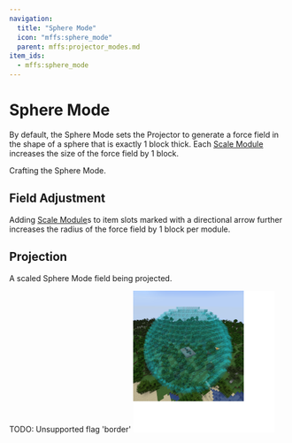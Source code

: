 ```yaml
---
navigation:
  title: "Sphere Mode"
  icon: "mffs:sphere_mode"
  parent: mffs:projector_modes.md
item_ids:
  - mffs:sphere_mode
---
```


# Sphere Mode

<ItemImage id="mffs:sphere_mode" />

By default, the <Color id="dark_green">Sphere Mode</Color> sets the Projector to generate a force field in the shape of a sphere that is exactly 1 block thick. Each [<Color id="dark_purple">Scale Module</Color>](../upgrade_modules/scale_module.md) increases the size of the force field by 1 block.

Crafting the <Color id="dark_green">Sphere Mode</Color>.

<Recipe id="mffs:sphere_mode" />

## Field Adjustment

Adding [<Color id="dark_purple">Scale Module</Color>](../upgrade_modules/scale_module.md)s to item slots marked with a directional arrow further increases the radius of the force field by 1 block per module.

## Projection

A scaled <Color id="dark_green">Sphere Mode</Color> field being projected.

TODO: Unsupported flag 'border'
![](sphere_mode.png)

